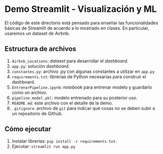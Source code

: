 # Demo Streamlit - Visualización y ML

El código de este directorio está pensado para enseñar las funcionalidades básicas de Streamlit de
acuerdo a lo mostrado en clases. En particular, usaremos un dataset de Airbnb.

## Estructura de archivos

1. `Airbnb_Locations`: _dataset_ para desarrollar el _dashboard_.
2. `app.py`: solución _dashboard_.
3. `constantes.py`: archivo .py con algunas constantes a utilizar en `app.py`
4. `requirements.txt`: librerías de Python necesarias para construir el dashboard.
5. `EntrenarPipeline.ipynb`: _notebook_ para entrenar modelo y guardarlo como un archivo.
6. `pipeline_model.pkl`: modelo entrenado para su posterior uso.
7. `README.md`: este archivo con el detalle de la demo.
8. `.gitignore`: archivo de `git` para indicar qué cosas no se deben subir a un repositorio de Github.

## Cómo ejecutar
1. Instalar librerías: `pip install -r requirements.txt`.
2. Ejecutar: `streamlit run app.py`
